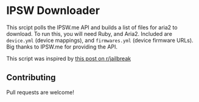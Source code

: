 # IPSW Downloader
This srcipt polls the IPSW.me API and builds a list of files for aria2 to download. To run this, you will need Ruby, and Aria2. Included are `device.yml` (device mappings), and `firmwares.yml` (device firmware URLs). Big thanks to IPSW.me for providing the API.

This script was inspired by [this post on r/jailbreak](https://www.reddit.com/r/jailbreak/comments/deshn3/discussion_got_bored_so_i_created_a_backup_of/)

## Contributing
Pull requests are welcome!
